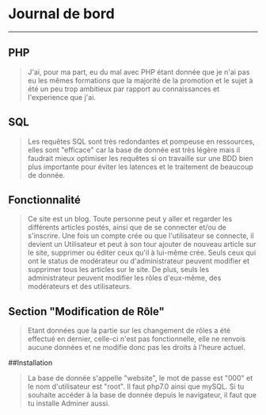 # Journal de bord

----
## PHP

> J'ai, pour ma part, eu du mal avec PHP étant donnée que je n'ai pas eu les mêmes formations que la majorité de la promotion et le sujet à été un peu trop ambitieux par rapport au connaissances et l'experience que j'ai.

## SQL

> Les requêtes SQL sont très redondantes et pompeuse en ressources, elles sont "efficace" car la base de donnée est très légère mais il faudrait mieux optimiser les requêtes si on travaille sur une BDD bien plus importante pour éviter les latences et le traitement de beaucoup de donnée.

## Fonctionnalité 

> Ce site est un blog. Toute personne peut y aller et regarder les différents articles postés, ainsi que de se connecter et/ou de s'inscrire. Une fois un compte crée ou que l'utilisateur se connecte, il devient un Utilisateur et peut à son tour ajouter de nouveau article sur le site, supprimer ou éditer ceux qu'il à lui-même crée.
 Seuls ceux qui ont le status de modérateur ou d'administrateur peuvent modifier et supprimer tous les articles sur le site.
De plus, seuls les administrateur peuvent modifier les rôles d'eux-même, des modérateurs et des utilisateurs.

## Section "Modification de Rôle"

> Etant données que la partie sur les changement de rôles a été effectué en dernier, celle-ci n'est pas fonctionnelle, elle ne renvois aucune données et ne modifie donc pas les droits à l'heure actuel.

##Installation

> La base de donnée s'appelle "website", le mot de passe est "000" et le nom d'utilisateur est "root". Il faut php7.0 ainsi que mySQL. Si tu souhaite accéder à la base de donnée depuis le navigateur, il faut que tu installe Adminer aussi.
